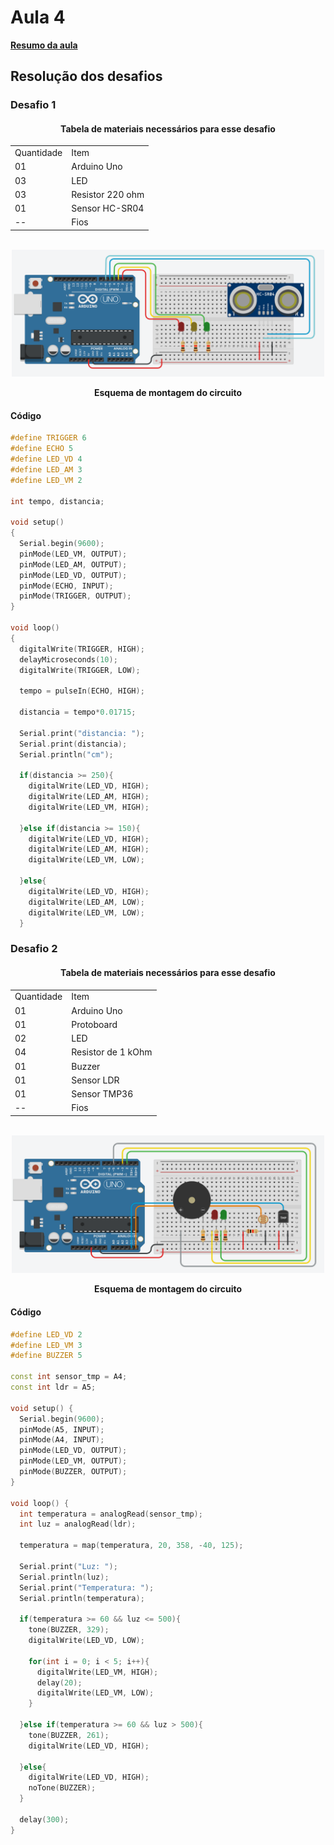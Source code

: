 <h1>Aula 4</h1>

<a href="https://github.com/RAS-UFPB/resumo_das_aulas_do_grupo_de_sistemas_embarcados/tree/main/Resumo%20aula%204"><b>Resumo da aula</b></a>

<h2>Resolução dos desafios</h2>

<h3>Desafio 1</h3>

<div align='center'>
    <h4>Tabela de materiais necessários para esse desafio</h4>
    <table>
        <tr><td>Quantidade</td><td>Item</td></tr>
        <tr><td>01</td> <td>Arduino Uno</td></tr>
        <tr><td>03</td> <td>LED</td></tr>
        <tr><td>03</td> <td>Resistor 220 ohm</td></tr>
        <tr><td>01</td> <td>Sensor HC-SR04</td></tr>
        <tr><td>--</td> <td>Fios</td></tr>
    </table>
</div>

<br>
<div align="center"><img src="/Aula 4/imgs/sensor_de_re.png" alt="" width="500px">
    <p><b>Esquema de montagem do circuito</b></p>
</div>

<h4>Código</h4>

```c++
#define TRIGGER 6
#define ECHO 5
#define LED_VD 4
#define LED_AM 3
#define LED_VM 2

int tempo, distancia;

void setup()
{
  Serial.begin(9600);
  pinMode(LED_VM, OUTPUT);
  pinMode(LED_AM, OUTPUT);
  pinMode(LED_VD, OUTPUT);
  pinMode(ECHO, INPUT);
  pinMode(TRIGGER, OUTPUT);
}

void loop()
{
  digitalWrite(TRIGGER, HIGH);
  delayMicroseconds(10);
  digitalWrite(TRIGGER, LOW);
  
  tempo = pulseIn(ECHO, HIGH);
  
  distancia = tempo*0.01715;
  
  Serial.print("distancia: ");
  Serial.print(distancia);
  Serial.println("cm");
 
  if(distancia >= 250){
    digitalWrite(LED_VD, HIGH);
  	digitalWrite(LED_AM, HIGH);
    digitalWrite(LED_VM, HIGH);
    
  }else if(distancia >= 150){
  	digitalWrite(LED_VD, HIGH);
    digitalWrite(LED_AM, HIGH);
    digitalWrite(LED_VM, LOW);
    
  }else{
    digitalWrite(LED_VD, HIGH);
    digitalWrite(LED_AM, LOW);
    digitalWrite(LED_VM, LOW);
  }
```



<h3>Desafio 2</h3>

<div align='center'>
    <h4>Tabela de materiais necessários para esse desafio</h4>
    <table>
        <tr><td>Quantidade</td><td>Item</td></tr>
        <tr><td>01</td> <td>Arduino Uno</td></tr>
        <tr><td>01</td> <td>Protoboard</td></tr>
        <tr><td>02</td> <td>LED</td></tr>
        <tr><td>04</td> <td>Resistor de 1 kOhm</td></tr>
        <tr><td>01</td> <td>Buzzer</td></tr>
        <tr><td>01</td> <td>Sensor LDR</td></tr>
        <tr><td>01</td> <td>Sensor TMP36</td></tr>
        <tr><td>--</td> <td>Fios</td></tr>
    </table>
</div>

<br>
<div align="center"><img src="/Aula 4/imgs/sensor_incendio.png" alt="" width="500px">
    <p><b>Esquema de montagem do circuito</b></p>
</div>

<h4>Código</h4>

```c++
#define LED_VD 2
#define LED_VM 3
#define BUZZER 5

const int sensor_tmp = A4;
const int ldr = A5;

void setup() {
  Serial.begin(9600);
  pinMode(A5, INPUT);
  pinMode(A4, INPUT);
  pinMode(LED_VD, OUTPUT);
  pinMode(LED_VM, OUTPUT);
  pinMode(BUZZER, OUTPUT);
}
 
void loop() {
  int temperatura = analogRead(sensor_tmp);
  int luz = analogRead(ldr);
  
  temperatura = map(temperatura, 20, 358, -40, 125);
  
  Serial.print("Luz: ");
  Serial.println(luz);
  Serial.print("Temperatura: ");
  Serial.println(temperatura);
  
  if(temperatura >= 60 && luz <= 500){
    tone(BUZZER, 329);
    digitalWrite(LED_VD, LOW);
    
    for(int i = 0; i < 5; i++){
      digitalWrite(LED_VM, HIGH);
      delay(20);
      digitalWrite(LED_VM, LOW);
    }
    
  }else if(temperatura >= 60 && luz > 500){
  	tone(BUZZER, 261);
    digitalWrite(LED_VD, HIGH);
    
  }else{
  	digitalWrite(LED_VD, HIGH);
  	noTone(BUZZER);
  }
  
  delay(300);
}
```
